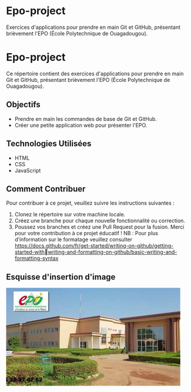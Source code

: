# Epo-project
Exercices d'applications pour prendre en main Git et GitHub, présentant brièvement l'EPO  (École Polytechnique de Ouagadougou).
# Epo-project
Ce répertoire contient des exercices d'applications pour prendre en main Git et GitHub, 
présentant brièvement l'EPO (École Polytechnique de Ouagadougou).
## Objectifs
- Prendre en main les commandes de base de Git et GitHub.
- Créer une petite application web pour présenter l'EPO.
## Technologies Utilisées
- HTML
- CSS
- JavaScript
## Comment Contribuer
Pour contribuer à ce projet, veuillez suivre les instructions suivantes :
1. Clonez le répertoire sur votre machine locale.
2. Créez une branche pour chaque nouvelle fonctionnalité ou correction.
3. Poussez vos branches et créez une Pull Request pour la fusion.
Merci pour votre contribution à ce projet éducatif !
NB : Pour plus d’information sur le formatage veuillez 
consulter https://docs.github.com/fr/get-started/writing-on-github/getting-started-withwriting-and-formatting-on-github/basic-writing-and-formatting-syntax
## Esquisse d'insertion d'image
![epo](OIP.jpg)
